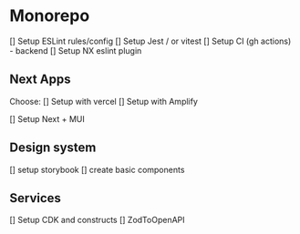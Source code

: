 # Monorepo

[] Setup ESLint rules/config
[] Setup Jest / or vitest
[] Setup CI (gh actions) - backend
[] Setup NX eslint plugin

## Next Apps
Choose: 
  [] Setup with vercel
  [] Setup with Amplify

[] Setup Next + MUI

## Design system

[] setup storybook
[] create basic components

## Services

[] Setup CDK and constructs
[] ZodToOpenAPI
